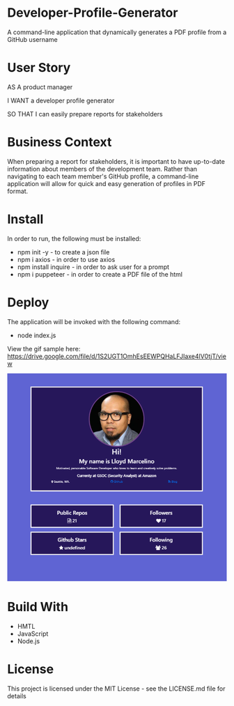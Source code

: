 # Developer-Profile-Generator
  A command-line application that dynamically generates a PDF profile from a GitHub username
  

 # User Story
 AS A product manager

I WANT a developer profile generator

SO THAT I can easily prepare reports for stakeholders

# Business Context
When preparing a report for stakeholders, it is important to have up-to-date information about members of the development team. Rather than navigating to each team member's GitHub profile, a command-line application will allow for quick and easy generation of profiles in PDF format.

# Install

 In order to run, the following must be installed:
 
 * npm init -y - to create a json file
 * npm i axios - in order to use axios
 * npm install inquire - in order to ask user for a prompt
 * npm i puppeteer - in order to create a PDF file of the html

 
# Deploy
The application will be invoked with the following command:
* node index.js

View the gif sample here: https://drive.google.com/file/d/1S2UGT1OmhEsEEWPQHaLFJIaxe4lV0tjT/view

![](image/generator.PNG)

# Build With
* HMTL
* JavaScript
* Node.js

# License
This project is licensed under the MIT License - see the LICENSE.md file for details

